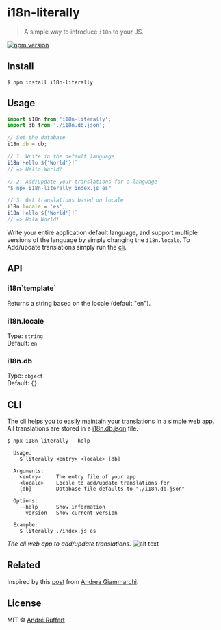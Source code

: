 # i18n-literally

> A simple way to introduce `i18n` to your JS.

[![npm version](https://img.shields.io/npm/v/i18n-literally.svg)](https://www.npmjs.com/package/i18n-literally)


## Install

```
$ npm install i18n-literally
```


## Usage

```js
import i18n from 'i18n-literally';
import db from './i18n.db.json';

// Set the database
i18n.db = db;

// 1. Write in the default language
i18n`Hello ${'World'}!`
// => Hello World!

// 2. Add/update your translations for a language
"$ npx i18n-literally index.js es"

// 3. Get translations based on locale
i18n.locale = 'es';
i18n`Hello ${'World'}!`
// => Hola World!
```

Write your entire application default language, and support multiple versions of the language by simply changing the `i18n.locale`. To Add/update translations simply run the [cli](#cli).


## API

### i18n\`template\`

Returns a string based on the locale (default "en").

### i18n.locale

Type: `string`   
Default: `en`   

### i18n.db

Type: `object`   
Default: `{}`  


## CLI

The cli helps you to easily maintain your translations in a simple web app.   
All translations are stored in a [i18n.db.json](i18n.db.json) file.

```console
$ npx i18n-literally --help

  Usage:
    $ literally <entry> <locale> [db]

  Arguments:
    <entry>     The entry file of your app
    <locale>    Locale to add/update translations for
    [db]        Database file defaults to "./i18n.db.json"

  Options:
    --help      Show information
    --version   Show current version

  Example:
    $ literally ./index.js es
```

_The cli web app to add/update translations_.
![alt text](https://user-images.githubusercontent.com/464300/52097192-240d8c80-25ca-11e9-9a97-8a7d3b4626e0.png)


## Related

Inspired by this [post](https://codeburst.io/easy-i18n-in-10-lines-of-javascript-poc-eb9e5444d71e) from [Andrea Giammarchi](https://github.com/WebReflection).


## License

MIT © [André Ruffert](https://andreruffert.com)
